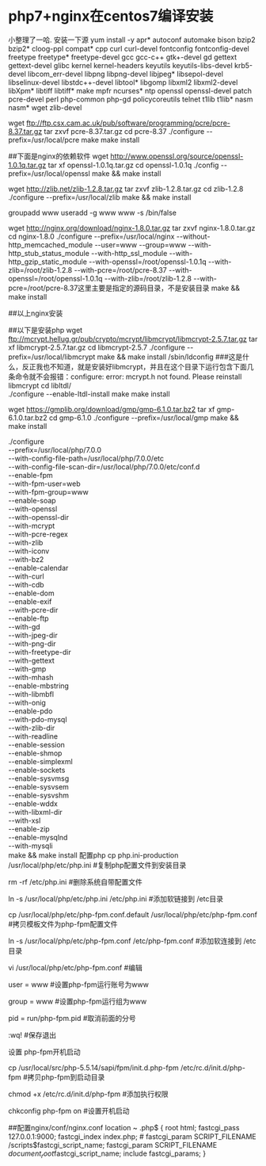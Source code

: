 # php7+nginx在centos7编译安装
小整理了一哈.
安装一下源 
yum install -y apr* autoconf automake bison bzip2 bzip2* cloog-ppl compat* cpp curl curl-devel fontconfig fontconfig-devel freetype freetype* freetype-devel gcc gcc-c++ gtk+-devel gd gettext gettext-devel glibc kernel kernel-headers keyutils keyutils-libs-devel krb5-devel libcom_err-devel libpng libpng-devel libjpeg* libsepol-devel libselinux-devel libstdc++-devel libtool* libgomp libxml2 libxml2-devel libXpm* libtiff libtiff* make mpfr ncurses* ntp openssl openssl-devel patch pcre-devel perl php-common php-gd policycoreutils telnet t1lib t1lib* nasm nasm* wget zlib-devel

wget ftp://ftp.csx.cam.ac.uk/pub/software/programming/pcre/pcre-8.37.tar.gz
tar zxvf pcre-8.37.tar.gz 
cd pcre-8.37
./configure --prefix=/usr/local/pcre
make
make install

##下面是nginx的依赖软件 
wget http://www.openssl.org/source/openssl-1.0.1q.tar.gz
tar xf openssl-1.0.1q.tar.gz 
cd openssl-1.0.1q
./config --prefix=/usr/local/openssl
make && make install

wget http://zlib.net/zlib-1.2.8.tar.gz
tar zxvf zlib-1.2.8.tar.gz
cd zlib-1.2.8
./configure --prefix=/usr/local/zlib
make && make install

groupadd www
useradd -g www www -s /bin/false


wget http://nginx.org/download/nginx-1.8.0.tar.gz
tar zxvf nginx-1.8.0.tar.gz
cd nginx-1.8.0
./configure --prefix=/usr/local/nginx --without-http_memcached_module --user=www --group=www --with-http_stub_status_module --with-http_ssl_module --with-http_gzip_static_module --with-openssl=/root/openssl-1.0.1q --with-zlib=/root/zlib-1.2.8 --with-pcre=/root/pcre-8.37
  --with-openssl=/root/openssl-1.0.1q --with-zlib=/root/zlib-1.2.8 --with-pcre=/root/pcre-8.37这里主要是指定的源码目录，不是安装目录
make && make install

##以上nginx安装
  
##以下是安装php
wget ftp://mcrypt.hellug.gr/pub/crypto/mcrypt/libmcrypt/libmcrypt-2.5.7.tar.gz
tar xf libmcrypt-2.5.7.tar.gz
cd libmcrypt-2.5.7
./configure --prefix=/usr/local/libmcrypt
make && make install
  /sbin/ldconfig  ###这是什么，反正我也不知道，就是安装好libmcrypt，并且在这个目录下运行包含下面几条命令就不会报错：configure: error: mcrypt.h not found. Please reinstall libmcrypt
cd libltdl/   
./configure --enable-ltdl-install
make
make install 

wget https://gmplib.org/download/gmp/gmp-6.1.0.tar.bz2
tar xf gmp-6.1.0.tar.bz2 
cd gmp-6.1.0
./configure --prefix=/usr/local/gmp
make && make install

./configure \
--prefix=/usr/local/php/7.0.0 \
--with-config-file-path=/usr/local/php/7.0.0/etc \
--with-config-file-scan-dir=/usr/local/php/7.0.0/etc/conf.d \
--enable-fpm \
--with-fpm-user=web \
--with-fpm-group=www \
--enable-soap \
--with-openssl \
--with-openssl-dir \
--with-mcrypt \
--with-pcre-regex \
--with-zlib \
--with-iconv \
--with-bz2 \
--enable-calendar \
--with-curl \
--with-cdb \
--enable-dom \
--enable-exif \
--with-pcre-dir \
--enable-ftp \
--with-gd \
--with-jpeg-dir \
--with-png-dir \
--with-freetype-dir \
--with-gettext \
--with-gmp \
--with-mhash \
--enable-mbstring \
--with-libmbfl \
--with-onig \
--enable-pdo \
--with-pdo-mysql \
--with-zlib-dir \
--with-readline \
--enable-session \
--enable-shmop \
--enable-simplexml \
--enable-sockets \
--enable-sysvmsg \
--enable-sysvsem \
--enable-sysvshm \
--enable-wddx \
--with-libxml-dir \
--with-xsl \
--enable-zip \
--enable-mysqlnd \
--with-mysqli \
make && make install
配置php
cp php.ini-production /usr/local/php/etc/php.ini  #复制php配置文件到安装目录

rm -rf /etc/php.ini  #删除系统自带配置文件

ln -s /usr/local/php/etc/php.ini /etc/php.ini   #添加软链接到 /etc目录

cp /usr/local/php/etc/php-fpm.conf.default /usr/local/php/etc/php-fpm.conf  #拷贝模板文件为php-fpm配置文件

ln -s /usr/local/php/etc/php-fpm.conf /etc/php-fpm.conf  #添加软连接到 /etc目录

vi /usr/local/php/etc/php-fpm.conf #编辑

user = www #设置php-fpm运行账号为www

group = www #设置php-fpm运行组为www

pid = run/php-fpm.pid #取消前面的分号

:wq! #保存退出

设置 php-fpm开机启动

cp /usr/local/src/php-5.5.14/sapi/fpm/init.d.php-fpm /etc/rc.d/init.d/php-fpm #拷贝php-fpm到启动目录

chmod +x /etc/rc.d/init.d/php-fpm #添加执行权限

chkconfig php-fpm on #设置开机启动 

##配置nginx/conf/nginx.conf
    location ~ \.php$ {
                root           html;
                fastcgi_pass   127.0.0.1:9000;
                fastcgi_index  index.php;
            #    fastcgi_param  SCRIPT_FILENAME  /scripts$fastcgi_script_name;
                fastcgi_param SCRIPT_FILENAME $document_root$fastcgi_script_name;
                include        fastcgi_params;
            }
